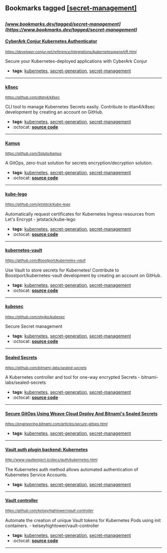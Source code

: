 ## Bookmarks tagged [[secret-management]](https://www.bookmarks.dev/search?q=[secret-management])

_<sup><sup>[www.bookmarks.dev/tagged/secret-management](https://www.bookmarks.dev/tagged/secret-management)</sup></sup>_
---
#### [CyberArk Conjur Kubernetes Authenticator](https://developer.conjur.net/reference/integrations/kubernetesopenshift.html)
_<sup>https://developer.conjur.net/reference/integrations/kubernetesopenshift.html</sup>_

Secure your Kubernetes-deployed applications with CyberArk Conjur
* **tags**: [kubernetes](../tagged/kubernetes.md), [secret-generation](../tagged/secret-generation.md), [secret-management](../tagged/secret-management.md)
---
#### [k8sec](https://github.com/dtan4/k8sec)
_<sup>https://github.com/dtan4/k8sec</sup>_

CLI tool to manage Kubernetes Secrets easily. Contribute to dtan4/k8sec development by creating an account on GitHub.
* **tags**: [kubernetes](../tagged/kubernetes.md), [secret-generation](../tagged/secret-generation.md), [secret-management](../tagged/secret-management.md)
* :octocat: **[source code](https://github.com/dtan4/k8sec)**
---
#### [Kamus](https://github.com/Soluto/kamus)
_<sup>https://github.com/Soluto/kamus</sup>_

A GitOps, zero-trust solution for secrets encryption/decryption solution.
* **tags**: [kubernetes](../tagged/kubernetes.md), [secret-generation](../tagged/secret-generation.md), [secret-management](../tagged/secret-management.md)
* :octocat: **[source code](https://github.com/Soluto/kamus)**
---
#### [kube-lego](https://github.com/jetstack/kube-lego)
_<sup>https://github.com/jetstack/kube-lego</sup>_

Automatically request certificates for Kubernetes Ingress resources from Let's Encrypt - jetstack/kube-lego
* **tags**: [kubernetes](../tagged/kubernetes.md), [secret-generation](../tagged/secret-generation.md), [secret-management](../tagged/secret-management.md)
* :octocat: **[source code](https://github.com/jetstack/kube-lego)**
---
#### [kubernetes-vault](https://github.com/Boostport/kubernetes-vault)
_<sup>https://github.com/Boostport/kubernetes-vault</sup>_

Use Vault to store secrets for Kubernetes! Contribute to Boostport/kubernetes-vault development by creating an account on GitHub.
* **tags**: [kubernetes](../tagged/kubernetes.md), [secret-generation](../tagged/secret-generation.md), [secret-management](../tagged/secret-management.md)
* :octocat: **[source code](https://github.com/Boostport/kubernetes-vault)**
---
#### [kubesec](https://github.com/shyiko/kubesec)
_<sup>https://github.com/shyiko/kubesec</sup>_

Secure Secret management
* **tags**: [kubernetes](../tagged/kubernetes.md), [secret-generation](../tagged/secret-generation.md), [secret-management](../tagged/secret-management.md)
* :octocat: **[source code](https://github.com/shyiko/kubesec)**
---
#### [Sealed Secrets](https://github.com/bitnami-labs/sealed-secrets)
_<sup>https://github.com/bitnami-labs/sealed-secrets</sup>_

A Kubernetes controller and tool for one-way encrypted Secrets - bitnami-labs/sealed-secrets
* **tags**: [kubernetes](../tagged/kubernetes.md), [secret-generation](../tagged/secret-generation.md), [secret-management](../tagged/secret-management.md)
* :octocat: **[source code](https://github.com/bitnami-labs/sealed-secrets)**
---
#### [Secure GitOps Using Weave Cloud Deploy And Bitnami's Sealed Secrets](https://engineering.bitnami.com/articles/secure-gitops.html)
_<sup>https://engineering.bitnami.com/articles/secure-gitops.html</sup>_

* **tags**: [kubernetes](../tagged/kubernetes.md), [secret-generation](../tagged/secret-generation.md), [secret-management](../tagged/secret-management.md)
---
#### [Vault auth plugin backend: Kubernetes](http://www.vaultproject.io/docs/auth/kubernetes.html)
_<sup>http://www.vaultproject.io/docs/auth/kubernetes.html</sup>_

The Kubernetes auth method allows automated authentication of Kubernetes Service Accounts.
* **tags**: [kubernetes](../tagged/kubernetes.md), [secret-generation](../tagged/secret-generation.md), [secret-management](../tagged/secret-management.md)
---
#### [Vault controller](https://github.com/kelseyhightower/vault-controller)
_<sup>https://github.com/kelseyhightower/vault-controller</sup>_

Automate the creation of unique Vault tokens for Kubernetes Pods using init containers. - kelseyhightower/vault-controller
* **tags**: [kubernetes](../tagged/kubernetes.md), [secret-generation](../tagged/secret-generation.md), [secret-management](../tagged/secret-management.md)
* :octocat: **[source code](https://github.com/kelseyhightower/vault-controller)**
---

